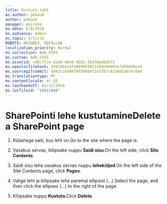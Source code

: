 ```yaml
---
title: Kustuta leht
ms.author: pebaum
author: pebaum
manager: mnirkhe
ms.date: 6/8/2018
ms.audience: Admin
ms.topic: article
ROBOTS: NOINDEX, NOFOLLOW
localization_priority: Normal
ms.collection: Adm_O365
ms.custom: Adm_O365
ms.assetid: c46c757e-d2e6-46e9-95b2-5b47bb4bd572
ms.openlocfilehash: 43624ba1dfd46905502129de9e093efd56046ce4
ms.sourcegitcommit: dd43cc0a9470f98b8ef2a3787c823801d674c666
ms.translationtype: MT
ms.contentlocale: et-EE
ms.lasthandoff: 02/12/2019
ms.locfileid: "29911948"
---
```

# <a name="delete-a-sharepoint-page"></a><span data-ttu-id="f03fd-102">SharePointi lehe kustutamine</span><span class="sxs-lookup"><span data-stu-id="f03fd-102">Delete a SharePoint page</span></span>

1. <span data-ttu-id="f03fd-103">Külastage saiti, kus leht on.</span><span class="sxs-lookup"><span data-stu-id="f03fd-103">Go to the site where the page is.</span></span>
    
2. <span data-ttu-id="f03fd-104">Vasakus servas, klõpsake nuppu **Saidi sisu**.</span><span class="sxs-lookup"><span data-stu-id="f03fd-104">On the left side, click **Site Contents**.</span></span>
    
3. <span data-ttu-id="f03fd-105">Saidi sisu lehe vasakus servas nuppu **leheküljed**.</span><span class="sxs-lookup"><span data-stu-id="f03fd-105">On the left side of the Site Contents page, click **Pages**.</span></span>
    
4. <span data-ttu-id="f03fd-106">Valige leht ja klõpsake lehe paremal ellipsist (...).</span><span class="sxs-lookup"><span data-stu-id="f03fd-106">Select the page, and then click the ellipses (...) to the right of the page.</span></span>
    
5. <span data-ttu-id="f03fd-107">Klõpsake nuppu **Kustuta**.</span><span class="sxs-lookup"><span data-stu-id="f03fd-107">Click **Delete**.</span></span>
    

